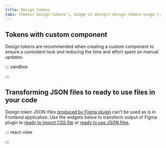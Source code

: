 ```yaml
---
title: Design tokens
tabs: Tokens('design-tokens'), Usage in design('design-tokens-usage'), Usage in development('design-tokens-usage-development'), Example('design-tokens-code')
---
```


## Tokens with custom component

Design tokens are recommended when creating a custom component to ensure a consistent look and reducing the time and effort spent on manual updates.

::: sandbox

<script lang="tsx">
import React from 'react';
import Button from '@semcore/ui/button';
import Switch from '@semcore/ui/switch';
import { Box, Flex } from '@semcore/ui/flex-box';
import { ThemeProvider } from '@semcore/utils/lib/ThemeProvider';

const styles = `
    .popper {
      box-shadow: var(--intergalactic-box-shadow-popper, 0px 1px 12px 0px rgba(25, 27, 35, 0.15));
      padding: var(--intergalactic-form-control-m, 28px) var(--intergalactic-form-control-l, 40px);
    }
    .kraken {
      position: absolute;
      top: 0;
      left: 80px;
    }
    .wrapper {
      position: relative;
    }
`;

const violetPrimaryButtonTheme = {
  '--intergalactic-control-primary-info': '#8649e1',
};

const CustomComponent = () => {
  const [visible, setVisible] = React.useState(false);
  const toggleVisible = () => {
    setVisible(!visible);
  };

  React.useEffect(() => {
    const stylesheet = document.createElement('style');
    stylesheet.innerHTML = styles;
    document.head.appendChild(stylesheet);
    return () => {
      document.head.removeChild(stylesheet);
    };
  }, []);

  return (
    <ThemeProvider tokens={violetPrimaryButtonTheme}>
      <Flex className='wrapper' h={220} alignItems='flex-end'>
        <Box className='kraken' style={{ display: visible ? 'block' : 'none' }}>
          <Kraken />
        </Box>
        <Flex className='popper' h={40} alignItems='center'>
          <Switch size='xl' mr={2}>
            <Switch.Value onChange={toggleVisible} />
            <Switch.Addon>Release the Kraken!</Switch.Addon>
          </Switch>
          <Button size='l' theme='muted' use='tertiary' ml={10}>
            Close
          </Button>
        </Flex>
      </Flex>
    </ThemeProvider>
  );
};
const Demo = CustomComponent;

const Kraken = () => {
  return (
    <svg
      width='130'
      height='130'
      viewBox='0 0 130 130'
      fill='none'
      xmlns='http://www.w3.org/2000/svg'
    >
      <path
        d='M44.1155 23.0443C22.1641 38.3376 35.7902 61.518 36.6345 77.4419C36.9979 84.0572 33.8131 88.0542 30.4146 89.0374C27.0161 90.0206 16.0938 86.5687 21.8649 72.2693C24.1626 78.0296 29.9337 75.2617 31.2268 73.9578C34.0055 71.1364 34.1337 59.6798 23.5855 60.4065C9.00824 61.4753 1.40968 86.9107 11.8296 98.0574C17.8358 104.47 31.494 104.993 43.5064 97.4268H75.4609L89.7283 78.9915C86.2015 74.7166 93.5009 63.6982 95.649 51.1087C97.5727 39.8551 94.7406 30.5466 86.5756 22.9801C82.6213 19.3251 61.7493 10.7647 44.1155 23.0443Z'
        fill='var(--intergalactic-control-primary-info)'
      />
      <path
        d='M65.9922 16.6748C58.1976 16.3832 50.5194 18.6337 44.1156 23.0871C25.0177 36.3498 32.862 55.5974 35.7903 70.9014C36.5812 65.5578 27.5933 44.1835 44.7248 27.8963C49.9615 22.9161 59.8791 17.4122 65.9922 16.6748Z'
        fill='white'
      />
      <path
        d='M40.5352 89.9673C32.8191 96.1017 23.3396 97.6514 17.825 93.975C10.515 89.0803 7.06304 71.2755 19.396 61.4647C7.70427 66.509 2.53169 88.0543 11.9043 98.1002C17.7929 104.395 31.0343 104.993 42.8971 97.8758L40.5352 89.9673Z'
        fill='black'
        stroke='black'
        strokeWidth='0.8'
        strokeLinecap='round'
        strokeLinejoin='round'
      />
      <path
        d='M40.5352 89.9673C32.8191 96.1017 23.3396 97.6514 17.825 93.975C10.515 89.0803 7.06304 71.2755 19.396 61.4647C7.70427 66.509 2.53169 88.0543 11.9043 98.1002C17.7929 104.395 31.0343 104.993 42.8971 97.8758L40.5352 89.9673Z'
        fill='black'
        stroke='black'
        strokeWidth='0.8'
        strokeLinecap='round'
        strokeLinejoin='round'
      />
      <path
        d='M21.9184 72.2692C24.2162 78.0296 29.9872 75.2616 31.2804 73.9578C31.9255 73.2246 32.3708 72.3375 32.5735 71.3822C32.5676 70.4817 32.2649 69.6083 31.7123 68.8973C31.1598 68.1863 30.3881 67.6774 29.517 67.4493C27.0162 66.4982 23.4788 68.7211 21.9184 72.2692Z'
        fill='black'
        stroke='black'
        strokeWidth='0.8'
        strokeLinecap='round'
        strokeLinejoin='round'
      />
      <path
        d='M40.8133 88.8877C34.1445 116.247 11.8939 97.1275 9.82056 104.833C8.40986 110.177 35.8652 134.757 56.6303 102.984L61.0227 84.4953'
        fill='var(--intergalactic-control-primary-info)'
      />
      <path
        d='M56.6514 102.984L58.169 96.572C58.0194 95.7384 57.8911 94.9048 57.8056 94.0712C34.1443 132.844 11.9791 102.375 9.8417 104.833C8.43099 110.155 35.8863 134.779 56.6514 102.984Z'
        fill='black'
        stroke='black'
        strokeWidth='0.8'
        strokeLinecap='round'
        strokeLinejoin='round'
      />
      <path
        d='M88.9589 73.9366C87.1207 82.9352 100.084 84.4955 102.04 81.8238C110.376 70.4313 85.6459 72.1198 87.4627 65.6113C89.6001 58.6754 99.7636 57.7456 107.619 61.6571C116.446 66.0495 121.191 76.6191 117.857 85.7673C114.266 95.5995 102.5 101.114 91.7376 97.0316L74.5206 86.5689'
        fill='var(--intergalactic-control-primary-info)'
      />
      <path
        d='M107.587 61.6569C100.651 58.205 91.9087 58.5576 88.5315 63.431C87.7941 68.7746 110.248 63.2279 116.521 76.8968C117.9 79.8892 117.729 84.0893 115.816 89.7214C116.665 88.4882 117.355 87.1523 117.868 85.7458C121.159 76.5976 116.414 66.0387 107.587 61.6569Z'
        fill='black'
        stroke='black'
        strokeWidth='0.8'
        strokeLinecap='round'
        strokeLinejoin='round'
      />
      <path
        d='M88.9588 73.9366C87.1206 82.9352 100.084 84.4955 102.04 81.8238C110.376 70.4313 85.6458 72.1198 87.4626 65.6113C89.6 58.6754 99.7635 57.7456 107.619 61.6571C116.446 66.0495 121.191 76.6191 117.857 85.7673C114.266 95.5995 102.499 101.114 91.7374 97.0316'
        stroke='black'
        strokeWidth='0.8'
        strokeLinecap='round'
        strokeLinejoin='round'
      />
      <path
        d='M86.8961 82.2191C88.1679 86.5687 91.2671 92.4894 95.4458 94.4024C102.841 97.7902 111.99 94.4024 117.301 95.1612C127.272 96.6253 122.645 113.051 114.971 111.716C112.962 111.374 114.693 105.464 114.8 105.036C114.202 105.784 107.522 115.435 97.6153 114.9C94.8089 114.7 92.0739 113.924 89.5806 112.62C87.0873 111.317 84.8893 109.514 83.1235 107.323L66.4195 104.117C65.5859 97.5907 64.7452 91.0645 63.8973 84.5382'
        fill='var(--intergalactic-control-primary-info)'
      />
      <path
        d='M97.2199 110.241C91.4752 109.353 86.291 106.292 82.7388 101.691L79.6609 106.65L83.1128 107.323C84.8786 109.514 87.0767 111.317 89.5699 112.62C92.0632 113.924 94.7982 114.7 97.6046 114.9C107.512 115.435 114.191 105.784 114.79 105.036C112.379 107.069 109.573 108.581 106.549 109.477C103.526 110.373 100.349 110.633 97.2199 110.241Z'
        fill='black'
        stroke='black'
        strokeWidth='0.8'
        strokeLinecap='round'
        strokeLinejoin='round'
      />
      <path
        d='M111.936 101.306C112.473 101.37 112.988 101.559 113.439 101.858C113.89 102.157 114.265 102.557 114.533 103.027C114.838 103.658 114.928 104.371 114.79 105.058'
        stroke='black'
        strokeWidth='0.8'
        strokeLinecap='round'
        strokeLinejoin='round'
      />
      <path
        d='M86.8962 82.2191C88.168 86.5687 91.2672 92.4894 95.4459 94.4024C102.841 97.7902 111.99 94.4024 117.301 95.1612C127.272 96.6253 122.645 113.051 114.971 111.716C112.962 111.374 114.693 105.464 114.8 105.036C114.202 105.784 107.522 115.435 97.6154 114.9C94.809 114.7 92.074 113.924 89.5807 112.62C87.0875 111.317 84.8894 109.514 83.1236 107.323L66.4196 104.117'
        stroke='black'
        strokeWidth='0.8'
        strokeLinecap='round'
        strokeLinejoin='round'
      />
      <path
        d='M52.3659 86.5688C49.9078 112.923 61.4286 116.204 67.563 116.835C90.6686 119.175 89.2152 90.4268 82.7815 89.5505C79.2227 89.0589 79.5754 96.8071 75.5463 102.984C69.615 103.369 66.4516 95.5032 66.8042 91.3887'
        fill='var(--intergalactic-control-primary-info)'
      />
      <path
        d='M52.0667 91.1855C51.3079 113.319 61.8027 116.247 67.5631 116.835C90.6687 119.175 89.2153 90.4267 82.7816 89.5504C79.2228 89.0588 79.5754 96.807 75.5464 102.984C69.615 103.369 66.4516 95.5031 66.8043 91.3886'
        stroke='black'
        strokeWidth='0.8'
        strokeLinecap='round'
        strokeLinejoin='round'
      />
      <path
        d='M68.226 108.541C69.9406 108.01 71.532 107.141 72.9069 105.987C73.9435 105.129 74.8411 104.116 75.568 102.984'
        stroke='black'
        strokeWidth='0.8'
        strokeLinecap='round'
        strokeLinejoin='round'
      />
      <path
        d='M83.6689 91.2496C80.2597 91.9764 80.9009 106.65 72.8 111.876C69.2946 114.131 60.7449 116.963 53.5097 104.929C56.4914 114.687 63.3098 116.396 67.5633 116.835C87.0674 118.801 89.0766 98.6665 85.3788 91.8054C85.0261 91.2176 84.5025 91.0786 83.6689 91.2496Z'
        fill='black'
        stroke='black'
        strokeWidth='0.8'
        strokeLinecap='round'
        strokeLinejoin='round'
      />
      <path
        d='M49.4056 24.5191C47.7003 23.5545 46.3456 22.0731 45.5369 20.2886C44.7282 18.5041 44.5074 16.5089 44.9063 14.5907C46.6453 16.0745 48.651 17.2134 50.8163 17.9465C53.0535 18.7017 55.418 19.0068 57.7736 18.8442'
        fill='white'
      />
      <path
        d='M51.6608 18.203C51.5131 17.6444 51.4306 17.0706 51.4149 16.4931C51.4045 15.8511 51.4836 15.2108 51.6501 14.5907C53.3451 15.2437 55.0937 15.7479 56.8761 16.0976C59.0519 16.5176 61.2649 16.7145 63.4807 16.6854L51.6501 21.6443'
        fill='white'
      />
      <path
        d='M49.4056 24.5191C47.7003 23.5545 46.3456 22.0731 45.5369 20.2886C44.7282 18.5041 44.5074 16.5089 44.9063 14.5907C46.6453 16.0745 48.651 17.2134 50.8163 17.9465C53.0535 18.7017 55.418 19.0068 57.7736 18.8442'
        stroke='black'
        strokeWidth='0.8'
        strokeLinecap='round'
        strokeLinejoin='round'
      />
      <path
        d='M51.6608 18.203C51.5131 17.6444 51.4306 17.0706 51.4149 16.4931C51.4045 15.8511 51.4836 15.2108 51.6501 14.5907C53.3451 15.2437 55.0937 15.7479 56.8761 16.0976C59.0327 16.6416 61.262 16.8399 63.4807 16.6854'
        stroke='black'
        strokeWidth='0.8'
        strokeLinecap='round'
        strokeLinejoin='round'
      />
      <path
        d='M46.2958 21.6443C45.4677 22.1069 44.6651 22.6135 43.8912 23.1619C42.8267 23.9107 41.8095 24.7244 40.8453 25.5986C42.1032 25.0807 43.4208 24.7217 44.7675 24.5299C46.3061 24.315 47.8671 24.315 49.4057 24.5299C48.6645 24.1043 47.9849 23.5793 47.3859 22.9696C46.9845 22.5605 46.6198 22.117 46.2958 21.6443Z'
        fill='black'
      />
      <path
        d='M50.0895 42.388C51.6123 42.388 52.8469 40.5793 52.8469 38.3482C52.8469 36.1171 51.6123 34.3085 50.0895 34.3085C48.5667 34.3085 47.3322 36.1171 47.3322 38.3482C47.3322 40.5793 48.5667 42.388 50.0895 42.388Z'
        fill='black'
      />
      <path
        d='M74.9158 42.388C76.4387 42.388 77.6731 40.5793 77.6731 38.3482C77.6731 36.1171 76.4387 34.3085 74.9158 34.3085C73.393 34.3085 72.1585 36.1171 72.1585 38.3482C72.1585 40.5793 73.393 42.388 74.9158 42.388Z'
        fill='black'
      />
      <path
        d='M38.9642 55.3515C39.2506 54.1909 39.9528 53.1757 40.9376 52.4982C41.9224 51.8206 43.1215 51.5278 44.3078 51.6751C49.7083 52.3152 55.1476 52.5688 60.5843 52.4339C67.39 52.3082 74.168 51.5317 80.8258 50.1148C84.0319 49.901 85.3892 53.1072 85.0151 56.8049C84.7024 59.3003 83.6574 61.6471 82.0122 63.5491C80.3669 65.4512 78.195 66.8232 75.7707 67.4921C66.825 70.1362 57.3405 70.3758 48.2727 68.1867C41.636 66.9577 37.8634 60.0538 38.9642 55.3515Z'
        fill='white'
        stroke='black'
        strokeWidth='0.8'
        strokeLinecap='round'
        strokeLinejoin='round'
      />
      <path
        d='M38.7721 56.9975C45.984 59.0689 53.4552 60.0982 60.9586 60.054C69.1494 60.0066 77.2832 58.687 85.0688 56.1425'
        stroke='black'
        strokeWidth='0.8'
        strokeLinecap='round'
        strokeLinejoin='round'
      />
      <path
        d='M74.1464 67.9838C76.1928 62.5501 77.0563 56.7424 76.6793 50.9485'
        stroke='black'
        strokeWidth='0.8'
        strokeLinecap='round'
        strokeLinejoin='round'
      />
      <path
        d='M67.4458 52.1455C67.5954 54.3364 67.6916 56.6555 67.6916 59.1136C67.6876 62.5225 67.5093 65.9291 67.1572 69.3198'
        stroke='black'
        strokeWidth='0.8'
        strokeLinecap='round'
        strokeLinejoin='round'
      />
      <path
        d='M60.4669 69.715C58.1057 64.2855 56.9184 58.4184 56.9829 52.498'
        stroke='black'
        strokeWidth='0.8'
        strokeLinecap='round'
        strokeLinejoin='round'
      />
      <path
        d='M48.7754 52.1455C48.2616 55.7211 48.6624 59.3685 49.9403 62.7472C50.8606 65.1362 52.2078 67.3379 53.9159 69.245'
        stroke='black'
        strokeWidth='0.8'
        strokeLinecap='round'
        strokeLinejoin='round'
      />
      <path
        d='M92.0583 44.44C92.6033 46.2996 91.9835 47.037 90.9896 47.3041C89.9957 47.5713 89.13 47.3041 88.585 45.4339C88.0399 43.5636 89.0231 40.5499 89.0231 40.5499C89.0231 40.5499 91.5133 42.527 92.0583 44.44Z'
        fill='white'
        stroke='black'
        strokeWidth='0.8'
        strokeLinecap='round'
        strokeLinejoin='round'
      />
      <path
        d='M73.9699 25.7637C75.6669 24.784 76.5451 23.1278 75.9312 22.0646C75.3174 21.0014 73.444 20.9337 71.747 21.9135C70.0499 22.8933 69.1718 24.5495 69.7857 25.6127C70.3995 26.6759 72.2728 26.7435 73.9699 25.7637Z'
        fill='white'
      />
      <path
        d='M65.6998 25.164C66.5522 24.6742 66.9298 23.7317 66.5432 23.059C66.1566 22.3863 65.1522 22.2381 64.2998 22.728C63.4474 23.2179 63.0698 24.1604 63.4564 24.8331C63.843 25.5058 64.8474 25.6539 65.6998 25.164Z'
        fill='white'
      />
      <path
        d='M73.559 30.5619C74.4075 30.072 74.8131 29.1859 74.4649 28.5828C74.1166 27.9796 73.1464 27.8878 72.2979 28.3777C71.4494 28.8676 71.0438 29.7537 71.3921 30.3568C71.7403 30.96 72.7105 31.0518 73.559 30.5619Z'
        fill='white'
      />
      <path
        d='M86.0854 33.2255C87.3409 31.8462 86.409 28.9534 84.004 26.7642C81.5989 24.575 78.6315 23.9185 77.376 25.2978C76.1204 26.6771 77.0523 29.5699 79.4574 31.7591C81.8624 33.9483 84.8299 34.6048 86.0854 33.2255Z'
        fill='white'
      />
      <path
        d='M85.3968 104.753C85.9798 102.447 85.548 100.349 84.4321 100.067C83.3163 99.7845 81.939 101.425 81.3559 103.731C80.7728 106.037 81.2047 108.136 82.3205 108.418C83.4364 108.7 84.8137 107.059 85.3968 104.753Z'
        fill='var(--intergalactic-control-primary-info)'
      />
      <path
        d='M78.6891 109.281C79.0866 108.443 78.9939 107.568 78.482 107.325C77.9702 107.082 77.233 107.563 76.8355 108.4C76.438 109.238 76.5308 110.113 77.0426 110.356C77.5545 110.599 78.2916 110.118 78.6891 109.281Z'
        fill='var(--intergalactic-control-primary-info)'
      />
      <path
        d='M97.4444 63.057C99.6224 63.057 101.388 62.3871 101.388 61.5608C101.388 60.7345 99.6224 60.0646 97.4444 60.0646C95.2665 60.0646 93.5009 60.7345 93.5009 61.5608C93.5009 62.3871 95.2665 63.057 97.4444 63.057Z'
        fill='var(--intergalactic-control-primary-info)'
      />
      <path
        d='M113.084 67.3559C113.438 66.609 112.678 65.5082 111.387 64.8974C110.095 64.2865 108.762 64.3968 108.409 65.1437C108.055 65.8907 108.816 66.9914 110.107 67.6023C111.398 68.2132 112.731 68.1029 113.084 67.3559Z'
        fill='var(--intergalactic-control-primary-info)'
      />
      <path
        d='M105.08 66.3058C105.148 65.8386 104.323 65.3309 103.237 65.1719C102.15 65.0128 101.214 65.2626 101.146 65.7299C101.078 66.1971 101.903 66.7047 102.989 66.8638C104.075 67.0228 105.011 66.773 105.08 66.3058Z'
        fill='var(--intergalactic-control-primary-info)'
      />
      <path
        d='M32.9047 118.94C35.3188 118.94 37.2757 118.151 37.2757 117.177C37.2757 116.203 35.3188 115.413 32.9047 115.413C30.4907 115.413 28.5337 116.203 28.5337 117.177C28.5337 118.151 30.4907 118.94 32.9047 118.94Z'
        fill='var(--intergalactic-control-primary-info)'
      />
      <path
        d='M25.5346 115.604C25.773 114.962 24.9659 114.07 23.732 113.612C22.4981 113.154 21.3046 113.303 21.0662 113.945C20.8279 114.587 21.635 115.478 22.8689 115.937C24.1028 116.395 25.2963 116.246 25.5346 115.604Z'
        fill='var(--intergalactic-control-primary-info)'
      />
      <path
        d='M11.0283 88.1933C11.5413 90.9185 11.0283 93.3017 9.842 93.5369C8.65573 93.772 8.00381 91.6239 7.49083 88.8986C6.97784 86.1734 6.82822 83.8971 7.99312 83.6726C9.15802 83.4482 10.5153 85.4788 11.0283 88.1933Z'
        fill='var(--intergalactic-control-primary-info)'
      />
      <path
        d='M15.8782 99.4909C16.6003 98.7689 16.333 97.331 15.2812 96.2792C14.2295 95.2275 12.7915 94.9602 12.0695 95.6822C11.3475 96.4042 11.6148 97.8422 12.6665 98.8939C13.7183 99.9457 15.1562 100.213 15.8782 99.4909Z'
        fill='var(--intergalactic-control-primary-info)'
      />
      <path
        d='M14.1309 93.8697C14.7948 93.659 15.1158 92.8041 14.8479 91.9603C14.5801 91.1164 13.8248 90.6031 13.161 90.8138C12.4971 91.0246 12.1761 91.8795 12.444 92.7233C12.7118 93.5672 13.4671 94.0805 14.1309 93.8697Z'
        fill='var(--intergalactic-control-primary-info)'
      />
      <path
        d='M46.2958 21.6443C45.5583 22.0718 44.8316 22.5421 44.1583 23.0444C22.2069 38.3377 35.833 61.5181 36.6773 77.442C37.0407 84.0573 33.8559 88.0543 30.4574 89.0375C27.0589 90.0207 16.1366 86.5688 21.9077 72.2694C24.2054 78.0298 29.9765 75.2618 31.2696 73.958C34.0483 71.1365 34.1765 59.6799 23.6283 60.4066C9.05104 61.4754 1.45247 86.9108 11.8724 98.0575C15.9336 102.396 24.2695 104.192 32.4452 102.461'
        stroke='black'
        strokeWidth='0.8'
        strokeLinecap='round'
        strokeLinejoin='round'
      />
      <path
        d='M93.5865 59.3593C94.4671 56.6502 95.1563 53.8825 95.6491 51.0768C97.5728 39.8232 94.7407 30.5147 86.5757 22.9482C83.9574 20.5222 73.9008 15.9481 62.2838 16.7069'
        stroke='black'
        strokeWidth='0.8'
        strokeLinecap='round'
        strokeLinejoin='round'
      />
      <path
        d='M89.7284 78.9915C88.1467 77.0785 88.7451 73.7975 90.081 69.6189'
        stroke='black'
        strokeWidth='0.8'
        strokeLinecap='round'
        strokeLinejoin='round'
      />
      <path
        d='M40.8133 88.8878C34.1446 116.247 11.8939 97.1276 9.82061 104.833C8.46334 109.942 33.6743 132.801 54.0547 106.596'
        stroke='black'
        strokeWidth='0.8'
        strokeLinecap='round'
        strokeLinejoin='round'
      />
      <path
        d='M87.3343 11C88.3176 18.9619 84.1282 23.9528 86.5007 29.6598C86.8952 30.5809 87.4707 31.4135 88.1932 32.1079C88.9156 32.8024 89.7701 33.3447 90.7061 33.7025C91.6422 34.0604 92.6405 34.2265 93.642 34.1911C94.6434 34.1557 95.6276 33.9195 96.536 33.4965C100.586 31.359 99.9986 25.9406 99.6673 24.5192C98.3742 18.9406 92.197 17.113 87.3343 11Z'
        fill='white'
        stroke='var(--intergalactic-control-primary-info)'
        strokeWidth='0.8'
        strokeLinecap='round'
        strokeLinejoin='round'
      />
      <path
        d='M88.8626 19.5069C88.339 19.5069 87.5588 22.3604 87.7939 25.3528C88.168 29.5208 92.7848 33.443 93.9711 31.0918C94.5589 29.9162 91.8337 28.8475 90.3161 26.0154C88.5848 22.681 89.3863 19.5283 88.8626 19.5069Z'
        fill='var(--intergalactic-control-primary-info)'
      />
    </svg>
  );
};
</script>

:::

## Transforming JSON files to ready to use files in your code

Design token JSON-files [produced by Figma plugin](/style/design-tokens/design-tokens-usage#how_to_make_a_new_theme) can't be used as is in Frontend application. Use the widgets below to transform output of Figma plugin to [ready to import CSS file](/style/design-tokens/design-tokens-usage-development#global_theme) or [ready to use JSON files](/style/design-tokens/design-tokens-usage-development#global_theme).

::: react-view

<script lang="tsx">
import React from 'react';
import '@semcore/ui/utils/lib/themes/default.css'; /** TO REMOVE WHEN THEME PR WILL BE MERGED */
import Button from '@semcore/ui/button';
import { Box } from '@semcore/ui/flex-box';
import CheckM from '@semcore/icon/Check/m';
import cx from 'classnames';
import { processTokens, tokensToJson, tokensToCss } from '@semcore/utils/theme/utils';
import styles from './processor.module.css';
import Copy from '@components/Copy';

const FileInput = ({ id, onFile, multiple, accept }) => {
  const [dragging, setDragging] = React.useState(false);

  const handleDragStart = React.useCallback(() => setDragging(true), []);
  const handleDragEnd = React.useCallback(() => setDragging(false), []);
  React.useEffect(() => {
    window.addEventListener('dragstart', handleDragStart);
    window.addEventListener('dragend', handleDragEnd);
    return () => {
      window.removeEventListener('dragstart', handleDragStart);
      window.removeEventListener('dragend', handleDragEnd);
    };
  }, []);

  return (
    <div className={cx(styles.dropzone, dragging && styles.dropzoneDragging)}>
      <div />
      <div className={styles.dropzoneInner}>
        <div>Drag files here</div>
        <div>or</div>
        <Button theme='success' use='primary' size='l' mb={4}>
          Browse files
        </Button>
      </div>
      <div>Upload files, uncompressed, less than 1 GB in size</div>
      <input
        className={styles.fileInput}
        id={id}
        multiple={multiple}
        type='file'
        accept={accept}
        onChange={(event) => onFile([...(event.target.files ?? [])])}
      />
    </div>
  );
};
const readFile = (file) =>
  new Promise((resolve, reject) => {
    const reader = new FileReader();
    reader.onload = () => resolve(reader.result);
    reader.onerror = () => reject(reader.error);
    reader.readAsText(file);
  });

const DesignTokensProcessor = () => {
  const [baseTokens, setBaseTokens] = React.useState(null);
  const [designTokens, setDesignTokens] = React.useState(null);
  const handleBaseTokensFile = React.useCallback(async (files) => {
    try {
      setBaseTokens(JSON.parse(await readFile(files[0])));
    } catch (err) {
      console.error(err);
      setBaseTokens(null);
    }
  }, []);
  const handleDesignTokensFile = React.useCallback(async (files) => {
    try {
      setDesignTokens(JSON.parse(await readFile(files[0])));
    } catch (err) {
      console.error(err);
      setDesignTokens(null);
    }
  }, []);
  const handleChangeBaseTokensFile = React.useCallback(() => setBaseTokens(null), []);
  const handleChangeDesignTokensFile = React.useCallback(() => setDesignTokens(null), []);

  const { css, json, error } = React.useMemo(() => {
    if (!designTokens) return {};
    try {
      const { processedTokens } = processTokens(baseTokens || {}, designTokens, 'intergalactic');

      return {
        css: tokensToCss(processedTokens),
        json: tokensToJson(processedTokens),
        error: null,
      };
    } catch (error) {
      return { error };
    }
  }, [baseTokens, designTokens]);

  return (
    <div className={styles.container}>
      <Box mb={2}>
        <label htmlFor='base-tokens-file'>Base tokens JSON file:</label>
        {!baseTokens && (
          <>
            <FileInput
              id='base-tokens-file'
              multiple={false}
              accept='application/json'
              onFile={handleBaseTokensFile}
            />
          </>
        )}
        {baseTokens && (
          <div className={styles.uploadedFileBlock}>
            <CheckM color='green-400' /> File selected{' '}
            <button
              type='button'
              className={styles.changeFileButton}
              id='base-tokens-file'
              onClick={handleChangeBaseTokensFile}
            >
              replace file
            </button>
          </div>
        )}
      </Box>
      <Box mb={2}>
        <label htmlFor='design-tokens-file'>Semantic tokens JSON file:</label>
        {!designTokens && (
          <>
            <FileInput
              id='design-tokens-file'
              multiple={false}
              accept='application/json'
              onFile={handleDesignTokensFile}
            />
          </>
        )}
        {designTokens && (
          <div className={styles.uploadedFileBlock}>
            <CheckM color='green-400' /> File selected{' '}
            <button
              type='button'
              className={styles.changeFileButton}
              id='base-tokens-file'
              onClick={handleChangeDesignTokensFile}
            >
              replace file
            </button>
          </div>
        )}
      </Box>
      {error && (
        <div className={styles.processedSection}>
          <h4>Error occurred while processing your files.</h4>
          {!baseTokens && <div>Maybe you forgot to provide base tokens?</div>}
          <code>{String(error.message ?? error)}</code>
        </div>
      )}
      {css && json && !error && (
        <div className={styles.processedSection}>
          <div className={styles.processedBlock}>
            <h4>
              Processed
              <span className={styles.extension}>.css</span>
              <Copy copiedToast='Copied!' toCopy={css} trigger='click'>
                <span className={styles.clickToCopy}>click copy</span>
              </Copy>
            </h4>
            <code className={styles.codeBlock}>{css}</code>
          </div>
          <div className={styles.processedBlock}>
            <h4>
              Processed
              <span className={styles.extension}>.json</span>
              <Copy copiedToast='Copied!' toCopy={json} trigger='click'>
                <span className={styles.clickToCopy}>click copy</span>
              </Copy>
            </h4>
            <code lang='css' className={styles.codeBlock}>
              {json}
            </code>
          </div>
        </div>
      )}
    </div>
  );
};

const App = DesignTokensProcessor;
</script>

:::
